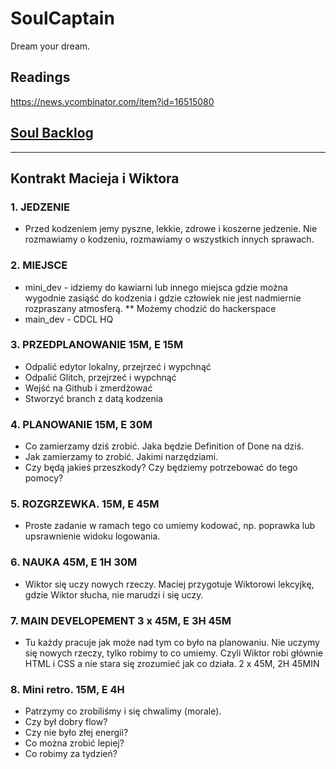 # SoulCaptain
Dream your dream.

## Readings
https://news.ycombinator.com/item?id=16515080

## [Soul Backlog](https://gitlab.com/maciejjankowski/soulcaptain/boards?scope=all&utf8=%E2%9C%93&state=opened&assignee_username=roktiw)

---

## Kontrakt Macieja i Wiktora

### 1. JEDZENIE
* Przed kodzeniem jemy pyszne, lekkie, zdrowe i koszerne jedzenie. Nie rozmawiamy o kodzeniu, rozmawiamy o wszystkich innych sprawach.

### 2. MIEJSCE
* mini_dev - idziemy do kawiarni lub innego miejsca gdzie można wygodnie zasiąść do kodzenia i gdzie człowiek nie jest nadmiernie rozpraszany atmosferą.
** Możemy chodzić do hackerspace
* main_dev - CDCL HQ

### 3. PRZEDPLANOWANIE 15M, E 15M
* Odpalić edytor lokalny, przejrzeć i wypchnąć
* Odpalić Glitch, przejrzeć i wypchnąć
* Wejść na Github i zmerdżować
* Stworzyć branch z datą kodzenia

### 4. PLANOWANIE 15M, E 30M
* Co zamierzamy dziś zrobić. Jaka będzie Definition of Done na dziś.
* Jak zamierzamy to zrobić. Jakimi narzędziami.
* Czy będą jakieś przeszkody? Czy będziemy potrzebować do tego pomocy?

### 5. ROZGRZEWKA. 15M, E 45M
* Proste zadanie w ramach tego co umiemy kodować, np. poprawka lub upsrawnienie widoku logowania.

### 6. NAUKA 45M, E 1H 30M
* Wiktor się uczy nowych rzeczy. Maciej przygotuje Wiktorowi lekcyjkę, gdzie Wiktor słucha, nie marudzi i się uczy. 

### 7. MAIN DEVELOPEMENT 3 x 45M, E 3H 45M
* Tu każdy pracuje jak może nad tym co było na planowaniu. Nie uczymy się nowych rzeczy, tylko robimy to co umiemy. Czyli Wiktor robi głównie HTML i CSS a nie stara się zrozumieć jak co działa. 2 x 45M, 2H 45MIN

### 8. Mini retro. 15M, E 4H
* Patrzymy co zrobiliśmy i się chwalimy (morale).
* Czy był dobry flow?
* Czy nie było złej energii?
* Co można zrobić lepiej?
* Co robimy za tydzień?